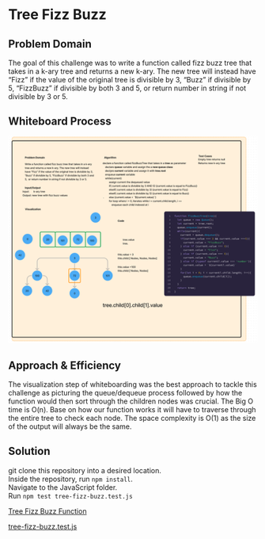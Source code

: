 # Tree Fizz Buzz

## Problem Domain

The goal of this challenge was to write a function called fizz buzz tree that takes in a k-ary tree and returns a new k-ary. The new tree will instead have “Fizz” if the value of the original tree is divisible by 3, “Buzz” if divisible by 5, “FizzBuzz” if divisible by both 3 and 5,  or return number in string if not divisible by 3 or 5.

## Whiteboard Process

![Tree Whiteboard](../../../assets/UML_Challenge18.png)

## Approach & Efficiency

The visualization step of whiteboarding was the best approach to tackle this challenge as picturing the queue/dequeue process followed by how the function would then sort through the children nodes was crucial. The Big O time is O(n). Base on how our function works it will have to traverse through the entire tree to check each node. The space complexity is O(1) as the size of the output will always be the same.

## Solution

git clone this repository into a desired location.\
Inside the repository, run `npm install`.\
Navigate to the JavaScript folder.\
Run `npm test tree-fizz-buzz.test.js`

[Tree Fizz Buzz Function](./index.js)

[tree-fizz-buzz.test.js](./__test__/tree-fizz-buzz.test.js)
